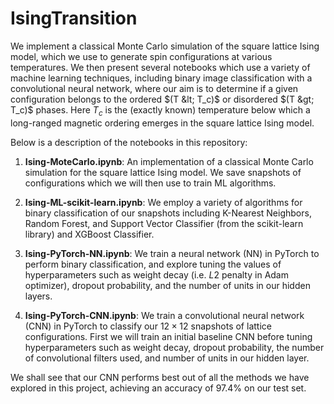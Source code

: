 # IsingTransition

We implement a classical Monte Carlo simulation of the square lattice Ising model, which we use to generate spin configurations at various temperatures. We then present several notebooks which use a variety of machine learning techniques, including binary image classification with a convolutional neural network, where our aim is to determine if a given configuration belongs to the ordered $(T &lt; T_c)$ or disordered $(T &gt; T_c)$ phases. Here $T_c$ is the (exactly known) temperature below which a long-ranged magnetic ordering emerges in the square lattice Ising model.

Below is a description of the notebooks in this repository:

1. <b>Ising-MoteCarlo.ipynb</b>: An implementation of a classical Monte Carlo simulation for the square lattice Ising model. We save snapshots of configurations which we will then use to train ML algorithms.

2. <b>Ising-ML-scikit-learn.ipynb</b>: We employ a variety of algorithms for binary classification of our snapshots including K-Nearest Neighbors, Random Forest, and Support Vector Classifier (from the scikit-learn library) and XGBoost Classifier. 

3. <b>Ising-PyTorch-NN.ipynb</b>: We train a neural network (NN) in PyTorch to perform binary classification, and explore tuning the values of hyperparameters such as weight decay (i.e. $L2$ penalty in Adam optimizer), dropout probability, and the number of units in our hidden layers.

4. <b>Ising-PyTorch-CNN.ipynb</b>: We train a convolutional neural network (CNN) in PyTorch to classify our $12 \times 12$ snapshots of lattice configurations. First we will train an initial baseline CNN before tuning hyperparameters such as weight decay, dropout probability, the number of convolutional filters used, and number of units in our hidden layer. 

We shall see that our CNN performs best out of all the methods we have explored in this project, achieving an accuracy of $97.4\%$ on our test set.